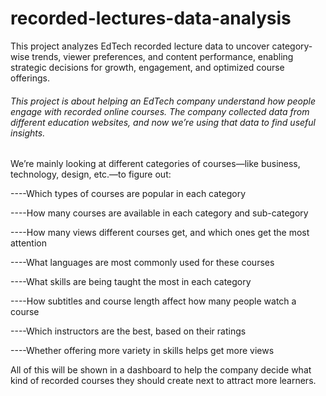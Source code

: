 # recorded-lectures-data-analysis
This project analyzes EdTech recorded lecture data to uncover category-wise trends, viewer preferences, and content performance, enabling strategic decisions for growth, engagement, and optimized course offerings.


<h6>This project is about helping an EdTech company understand how people engage with recorded online courses. The company collected data from different education websites, and now we’re using that data to find useful insights.</h6>

We’re mainly looking at different categories of courses—like business, technology, design, etc.—to figure out:

----Which types of courses are popular in each category

----How many courses are available in each category and sub-category

----How many views different courses get, and which ones get the most attention

----What languages are most commonly used for these courses

----What skills are being taught the most in each category

----How subtitles and course length affect how many people watch a course

----Which instructors are the best, based on their ratings

----Whether offering more variety in skills helps get more views

All of this will be shown in a dashboard to help the company decide what kind of recorded courses they should create next to attract more learners.

